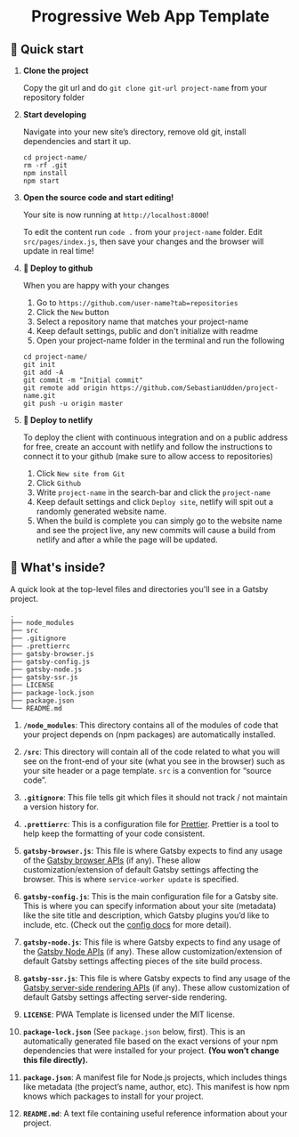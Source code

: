 <h1 align="center">
  Progressive Web App Template
</h1>

## 🚀 Quick start

1.  **Clone the project**

    Copy the git url and do `git clone git-url project-name` from your repository folder

1.  **Start developing**

    Navigate into your new site’s directory, remove old git, install dependencies and start it up.

    ```shell
    cd project-name/
    rm -rf .git
    npm install
    npm start
    ```

1.  **Open the source code and start editing!**

    Your site is now running at `http://localhost:8000`!

    To edit the content run `code .` from your `project-name` folder. Edit `src/pages/index.js`, then save your changes and the browser will update in real time!

1.  **💫 Deploy to github**

    When you are happy with your changes

    1. Go to `https://github.com/user-name?tab=repositories`
    1. Click the `New` button
    1. Select a repository name that matches your project-name
    1. Keep default settings, public and don't initialize with readme
    1. Open your project-name folder in the terminal and run the following

    ```shell
    cd project-name/
    git init
    git add -A
    git commit -m "Initial commit"
    git remote add origin https://github.com/SebastianUdden/project-name.git
    git push -u origin master
    ```

1.  **💫 Deploy to netlify**

    To deploy the client with continuous integration and on a public address for free, create an account with netlify and follow the instructions to connect it to your github (make sure to allow access to repositories)

    1. Click `New site from Git`
    1. Click `Github`
    1. Write `project-name` in the search-bar and click the `project-name`
    1. Keep default settings and click `Deploy site`, netlify will spit out a randomly generated website name.
    1. When the build is complete you can simply go to the website name and see the project live, any new commits will cause a build from netlify and after a while the page will be updated.

## 🧐 What's inside?

A quick look at the top-level files and directories you'll see in a Gatsby project.

    .
    ├── node_modules
    ├── src
    ├── .gitignore
    ├── .prettierrc
    ├── gatsby-browser.js
    ├── gatsby-config.js
    ├── gatsby-node.js
    ├── gatsby-ssr.js
    ├── LICENSE
    ├── package-lock.json
    ├── package.json
    └── README.md

1.  **`/node_modules`**: This directory contains all of the modules of code that your project depends on (npm packages) are automatically installed.

2.  **`/src`**: This directory will contain all of the code related to what you will see on the front-end of your site (what you see in the browser) such as your site header or a page template. `src` is a convention for “source code”.

3.  **`.gitignore`**: This file tells git which files it should not track / not maintain a version history for.

4.  **`.prettierrc`**: This is a configuration file for [Prettier](https://prettier.io/). Prettier is a tool to help keep the formatting of your code consistent.

5.  **`gatsby-browser.js`**: This file is where Gatsby expects to find any usage of the [Gatsby browser APIs](https://www.gatsbyjs.org/docs/browser-apis/) (if any). These allow customization/extension of default Gatsby settings affecting the browser. This is where `service-worker update` is specified.

6.  **`gatsby-config.js`**: This is the main configuration file for a Gatsby site. This is where you can specify information about your site (metadata) like the site title and description, which Gatsby plugins you’d like to include, etc. (Check out the [config docs](https://www.gatsbyjs.org/docs/gatsby-config/) for more detail).

7.  **`gatsby-node.js`**: This file is where Gatsby expects to find any usage of the [Gatsby Node APIs](https://www.gatsbyjs.org/docs/node-apis/) (if any). These allow customization/extension of default Gatsby settings affecting pieces of the site build process.

8.  **`gatsby-ssr.js`**: This file is where Gatsby expects to find any usage of the [Gatsby server-side rendering APIs](https://www.gatsbyjs.org/docs/ssr-apis/) (if any). These allow customization of default Gatsby settings affecting server-side rendering.

9.  **`LICENSE`**: PWA Template is licensed under the MIT license.

10. **`package-lock.json`** (See `package.json` below, first). This is an automatically generated file based on the exact versions of your npm dependencies that were installed for your project. **(You won’t change this file directly).**

11. **`package.json`**: A manifest file for Node.js projects, which includes things like metadata (the project’s name, author, etc). This manifest is how npm knows which packages to install for your project.

12. **`README.md`**: A text file containing useful reference information about your project.
